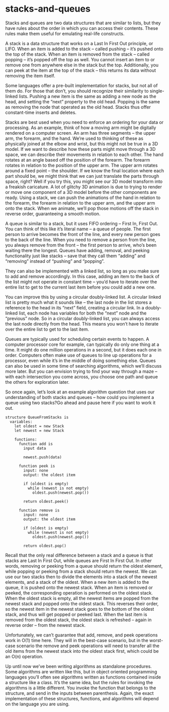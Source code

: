 # stacks-and-queues

Stacks and queues are two data structures that are similar to lists, but they have rules about the order in which you can access their contents. These rules make them useful for emulating real-life constructs. 

A stack is a data structure that works on a Last In First Out principle, or LIFO. When an item is added to the stack – called pushing – it’s pushed onto the top of the stack. When an item is removed from the stack – called popping – it’s popped off the top as well. You cannot insert an item to or remove one from anywhere else in the stack but the top. Additionally, you can peek at the item at the top of the stack – this returns its data without removing the item itself. 

Some languages offer a pre-built implementation for stacks, but not all of them do. For those that don’t, you should recognize their similarity to single-linked lists. Pushing a new item is the same as adding a new node as the head, and setting the “next” property to the old head. Popping is the same as removing the node that operated as the old head. Stacks thus offer constant-time inserts and deletes. 

Stacks are best used when you need to enforce an ordering for your data or processing. As an example, think of how a moving arm might be digitally rendered on a computer screen. An arm has three segments – the upper arm, the forearm, and the hand. We’re used to thinking of these as physically joined at the elbow and wrist, but this might not be true in a 3D model. If we want to describe how these parts might move through a 3D space, we can describe their movements in relation to each other. The hand rotates at an angle based off the position of the forearm. The forearm rotates in relation to the position of the upper arm. The upper arm rotates around a fixed point – the shoulder. If we know the final location where each part should be, we might think that we can just translate the parts through space, right? Well if you try this, you might see our 3D model transform into a freakish caricature. A lot of glitchy 3D animation is due to trying to render or move one component of a 3D model before the other components are ready. Using a stack, we can push the animations of the hand in relation to the forearm, the forearm in relation to the upper arm, and the upper arm onto the stack. When we animate, we’ll pop those motions off the stack in reverse order, guaranteeing a smooth motion. 

A queue is similar to a stack, but it uses FIFO ordering – First In, First Out. You can think of this like it’s literal name – a queue of people. The first person to arrive becomes the front of the line, and every new person goes to the back of the line. When you need to remove a person from the line, you always remove from the front – the first person to arrive, who’s been waiting there the longest. Queues have adding, removal, and peeking functionality just like stacks – save that they call them “adding” and “removing” instead of “pushing” and “popping”. 

They can also be implemented with a linked list, so long as you make sure to add and remove accordingly. In this case, adding an item to the back of the list might not operate in constant time – you’d have to iterate over the entire list to get to the current last item before you could add a new one. 

You can improve this by using a circular doubly-linked list. A circular linked list is pretty much what it sounds like – the last node in the list stores a reference to the head in its “next” field, creating a circular link.  In a doubly-linked list, each node has variables for both the “next” node and the “previous” node. So in a circular doubly-linked list, you can always access the last node directly from the head. This means you won’t have to iterate over the entire list to get to the last item. 

Queues are typically used for scheduling certain events to happen. A computer processor core for example, can typically do only one thing at a time. It might do one million operations in a second, but it does each one in order. Computers often make use of queues to line up operations for a processor, even while it’s in the middle of doing something else. Queues can also be used in some time of searching algorithms, which we’ll discuss more later. But you can envision trying to find your way through a maze – with each intersection you come across, you choose one path and queue the others for exploration later. 

So once again, let’s look at an example algorithm question that uses our understanding of both stacks and queues – how could you implement a queue using two stacks?Go ahead and pause here if you want to work it out. 

```
structure QueueFromStacks is
  variables:
    let oldest = new Stack
    let newest = new Stack
    
    functions:
      function add is
        input data
        
        newest.push(data)
        
      function peek is
        input: none
        output: the oldest item
        
        if (oldest is empty)
          while (newest is not empty)
            oldest.push(newest.pop())
        
        return oldest.peek()
        
      function remove is
        input: none
        output: the oldest item
        
        if (oldest is empty)
          while (newest is not empty)
            oldest.push(newest.pop())
            
        return oldest.pop()
```

Recall that the only real difference between a stack and a queue is that stacks are Last In First Out, while queues are First In First Out. In other words, removing or peeking from a queue should return the oldest element, while popping or peeking from a stack should return the newest. We can use our two stacks then to divide the elements into a stack of the newest elements, and a stack of the oldest. When a new item is added to the queue, it is pushed onto the newest stack. When an item is removed or peeked, the corresponding operation is performed on the oldest stack. When the oldest stack is empty, all the newest items are popped from the newest stack and popped onto the oldest stack. This reverses their order, so the newest item in the newest stack goes to the bottom of the oldest stack, and thus will get popped or peeked last. When the last item is removed from the oldest stack, the oldest stack is refreshed – again in reverse order – from the newest stack. 

Unfortunately, we can’t guarantee that add, remove, and peek operations work in O(1) time here. They will in the best-case scenario, but in the worst-case scenario the remove and peek operations will need to transfer all the old items from the newest stack into the oldest stack first, which could be an O(n) operation. 

Up until now we’ve been writing algorithms as standalone procedures. Some algorithms are written like this, but in object oriented programming languages you’ll often see algorithms written as functions contained inside a structure like a class. It’s the same idea, but the rules for invoking the algorithms is a little different. You invoke the function that belongs to the structure, and send in the inputs between parenthesis. Again, the exact implementation of these structures, functions, and algorithms will depend on the language you are using. 
